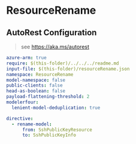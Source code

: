 # ResourceRename

## AutoRest Configuration

> see https://aka.ms/autorest

``` yaml
azure-arm: true
require: $(this-folder)/../../../readme.md
input-file: $(this-folder)/resourceRename.json
namespace: ResourceRename
model-namespace: false
public-clients: false
head-as-boolean: false
payload-flattening-threshold: 2
modelerfour:
  lenient-model-deduplication: true

directive:
  - rename-model:
      from: SshPublicKeyResource
      to: SshPublicKeyInfo
```
